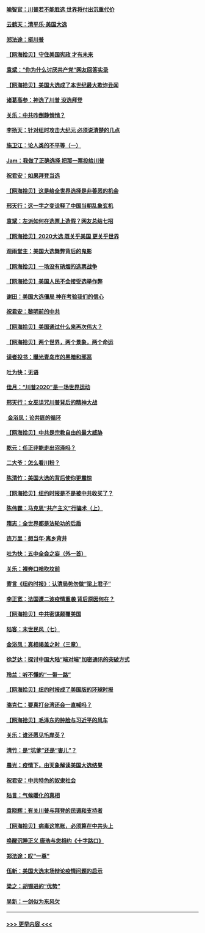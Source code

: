 #### [喻智官：川普若不能胜选 世界将付出沉重代价](../pages/nsc993/n12541352.md?t=11112102) 
#### [云鹤天：清平乐‧美国大选](../pages/nsc993/n12540916.md?t=11112102) 
#### [郑法途：挺川普](../pages/nsc993/n12540898.md?t=11112102) 
#### [【网海拾贝】守住美国宪政 才有未来](../pages/nsc993/n12540423.md?t=11112102) 
#### [袁斌：“你为什么讨厌共产党”网友回答实录](../pages/nsc993/n12540208.md?t=11112102) 
#### [【网海拾贝】美国大选成了本世纪最大欺诈丑闻](../pages/nsc993/n12538029.md?t=11112102) 
#### [诸葛高参：神选了川普 没选拜登](../pages/nsc993/n12537664.md?t=11112102) 
#### [关乐：中共咋倒静悄悄？](../pages/nsc993/n12537615.md?t=11112102) 
#### [李扬天：针对纽时攻击大纪元 必须说清楚的几点](../pages/nsc993/n12536001.md?t=11112102) 
#### [施卫江：论人类的不平等（一）](../pages/nsc993/n12535700.md?t=11112102) 
#### [Jam：我做了正确选择 把那一票投给川普](../pages/nsc993/n12535743.md?t=11112102) 
#### [祝君安：如果拜登当选](../pages/nsc993/n12535726.md?t=11112102) 
#### [【网海拾贝】这是给全世界选择是非善恶的机会](../pages/nsc993/n12535061.md?t=11112102) 
#### [邢天行：这一字之变诠释了中国当朝乱象玄机](../pages/nsc993/n12533446.md?t=11112102) 
#### [袁斌：左派如何在选票上造假？网友总结七招](../pages/nsc993/n12533180.md?t=11112102) 
#### [【网海拾贝】2020大选 既关乎美国 更关乎世界](../pages/nsc993/n12533161.md?t=11112102) 
#### [观雨堂主：美国大选舞弊背后的鬼影](../pages/nsc993/n12533153.md?t=11112102) 
#### [【网海拾贝】一场没有硝烟的选票战争](../pages/nsc993/n12531883.md?t=11112102) 
#### [【网海拾贝】美国人民不会接受选举作弊](../pages/nsc993/n12528850.md?t=11112102) 
#### [谢田：美国大选僵局 神在考验我们的信心](../pages/nsc993/n12527932.md?t=11112102) 
#### [祝君安：黎明前的中共](../pages/nsc993/n12524071.md?t=11112102) 
#### [【网海拾贝】美国通过什么来再次伟大？](../pages/nsc993/n12523844.md?t=11112102) 
#### [【网海拾贝】两个世界，两个景象，两个命运](../pages/nsc993/n12521419.md?t=11112102) 
#### [读者投书：曝光青岛市的黑暗和邪恶](../pages/nsc993/n12520988.md?t=11112102) 
#### [吐为快：无语](../pages/nsc993/n12518588.md?t=11112102) 
#### [佳月：“川普2020”是一场世界运动](../pages/nsc993/n12518581.md?t=11112102) 
#### [邢天行：女巫诅咒川普背后的精神大战](../pages/nsc993/n12517257.md?t=11112102) 
#### [ 金浴凤：论共匪的循环](../pages/nsc993/n12517133.md?t=11112102) 
#### [【网海拾贝】中共是宗教自由的最大威胁](../pages/nsc993/n12516879.md?t=11112102) 
#### [乾元：任正非能走出沼泽吗？](../pages/nsc993/n12515831.md?t=11112102) 
#### [二大爷：怎么看川粉？](../pages/nsc993/n12515820.md?t=11112102) 
#### [陈清竹：美国大选的背后使你更震惊](../pages/nsc993/n12515589.md?t=11112102) 
#### [【网海拾贝】纽约时报是不是被中共收买了？](../pages/nsc993/n12515122.md?t=11112102) 
#### [陈伟霆：马克思“共产主义”行骗术（上）](../pages/nsc993/n12510217.md?t=11112102) 
#### [隋志：全世界都是法轮功的后盾](../pages/nsc993/n12510636.md?t=11112102) 
#### [连万里：想当年‧离乡背井](../pages/nsc993/n12510623.md?t=11112102) 
#### [吐为快：五中全会之妄（外一首）](../pages/nsc993/n12510470.md?t=11112102) 
#### [关乐：裸奔口哨吹坟前](../pages/nsc993/n12510403.md?t=11112102) 
#### [寄言《纽约时报》：认清局势勿做“梁上君子”](../pages/nsc993/n12510042.md?t=11112102) 
#### [李正宽：法国遭二波疫情重袭 背后原因何在？](../pages/nsc993/n12509971.md?t=11112102) 
#### [【网海拾贝】中共密谋颠覆美国](../pages/nsc993/n12509816.md?t=11112102) 
#### [陆客：末世民风（七）](../pages/nsc993/n12507822.md?t=11112102) 
#### [金浴凤：真相揭盖之时（三章）](../pages/nsc993/n12507804.md?t=11112102) 
#### [徐芝达：探讨中国大陆“端对端”加密通讯的突破方式](../pages/nsc993/n12507682.md?t=11112102) 
#### [玲兰：听不懂的“一带一路”](../pages/nsc993/n12507669.md?t=11112102) 
#### [【网海拾贝】纽约时报成了美国版的环球时报](../pages/nsc993/n12507053.md?t=11112102) 
#### [骆克仁：要真打台湾还会一直喊吗？](../pages/nsc993/n12506843.md?t=11112102) 
#### [【网海拾贝】毛泽东的肿脸与习近平的风车](../pages/nsc993/n12504537.md?t=11112102) 
#### [关乐：谁还愿见毛岸英？](../pages/nsc993/n12503866.md?t=11112102) 
#### [清竹：是“坑爹”还是“害儿”？](../pages/nsc993/n12503034.md?t=11112102) 
#### [晨光：疫情下，由天象解读美国大选结果](../pages/nsc993/n12502536.md?t=11112102) 
#### [祝君安：中共特色的奴隶社会](../pages/nsc993/n12501529.md?t=11112102) 
#### [陆言：气候暖化的真相](../pages/nsc993/n12501183.md?t=11112102) 
#### [袁晓辉：有关川普与拜登的民调和支持者](../pages/nsc993/n12500433.md?t=11112102) 
#### [【网海拾贝】病毒这笔账，必须算在中共头上](../pages/nsc993/n12500320.md?t=11112102) 
#### [唤醒沉睡正义 唐浩与您相约《十字路口》](../pages/nsc993/n12497980.md?t=11112102) 
#### [郑法途：叹“一尊”](../pages/nsc993/n12498837.md?t=11112102) 
#### [伍新：美国大选末场辩论疫情问题的启示](../pages/nsc993/n12498829.md?t=11112102) 
#### [梁之：胡锡进的“优势”](../pages/nsc993/n12498780.md?t=11112102) 
#### [吴新：一剑似为东风欠](../pages/nsc993/n12498772.md?t=11112102) 

----
#### [ >>> 更早内容 <<< ](../indexes/nsc993-earlier.md)
